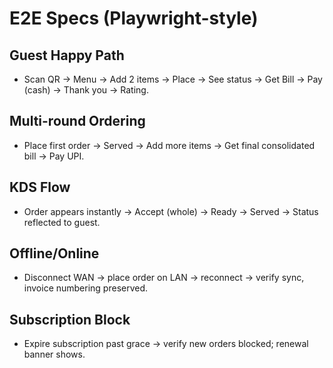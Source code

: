 # E2E Specs (Playwright-style)

## Guest Happy Path
- Scan QR → Menu → Add 2 items → Place → See status → Get Bill → Pay (cash) → Thank you → Rating.

## Multi-round Ordering
- Place first order → Served → Add more items → Get final consolidated bill → Pay UPI.

## KDS Flow
- Order appears instantly → Accept (whole) → Ready → Served → Status reflected to guest.

## Offline/Online
- Disconnect WAN → place order on LAN → reconnect → verify sync, invoice numbering preserved.

## Subscription Block
- Expire subscription past grace → verify new orders blocked; renewal banner shows.
